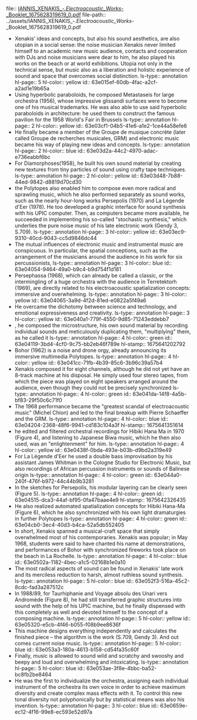 file:: [IANNIS_XENAKIS_-_.Electroacoustic_Works_-_Booklet_1675628319619_0.pdf](../assets/IANNIS_XENAKIS_-_.Electroacoustic_Works_-_Booklet_1675628319619_0.pdf)
file-path:: ../assets/IANNIS_XENAKIS_-_.Electroacoustic_Works_-_Booklet_1675628319619_0.pdf

- Xenakis' ideas and concepts, but also his sound aesthetics, are also utopian in a social sense: the noise musician Xenakis never limited himself to an academic new music audience, contacts and cooperation with DJs and noise musicians were dear to him, he also played his works on the beach or at world exhibitions. Utopia not only in the technical sense, but music also as a liberation and holistic experience of sound and space that overcomes social distinction.
  ls-type:: annotation
  hl-page:: 5
  hl-color:: yellow
  id:: 63e015ef-60db-4fac-a2cf-a2ad1e19b65a
- Using hyperbolic paraboloids, he composed Metastaseis for large orchestra (1956), whose impressive glissandi surfaces were to become one of his musical trademarks. He was also able to use said hyperbolic paraboloids in architecture: he used them to construct the famous pavilion for the 1958 World's Fair in Brussels
  ls-type:: annotation
  hl-page:: 2
  hl-color:: yellow
  id:: 63e03cf1-04b5-41e6-a1e2-1ce44a58efe6
- He finally became a member of the Groupe de musique concrète (later called Groupe de recherches musicales, GRM) and electronic music became his way of playing new ideas and concepts.
  ls-type:: annotation
  hl-page:: 2
  hl-color:: blue
  id:: 63e03d2a-44c2-4970-adac-e736eabbf6bc
- For Diamorphoses(1958), he built his own sound material by creating new textures from tiny particles of sound using crafty tape techniques.
  ls-type:: annotation
  hl-page:: 2
  hl-color:: yellow
  id:: 63e03d48-7b88-44ed-9842-d8819d70cd30
- the Polytopes also enabled him to compose even more radical and sprawling music, which he also performed separately as sound works, such as the nearly hour-long works Persepolis (1970) and La Légende d'Eer (1978). He too developed a graphic interface for sound synthesis with his UPIC computer. Then, as computers became more available, he succeeded in implementing his so-called "stochastic synthesis," which underlies the pure noise music of his late electronic work (Gendy 3, S.709).
  ls-type:: annotation
  hl-page:: 3
  hl-color:: yellow
  id:: 63e03ec9-9310-40cd-9043-cc5d9846dc44
- The mutual influences of electronic music and instrumental music are conspicuous. In particular, the spatial conceptions, such as the arrangement of the musicians around the audience in his work for six percussionists,
  ls-type:: annotation
  hl-page:: 3
  hl-color:: blue
  id:: 63e04054-9464-49a0-b9c4-b9d754f1d181
- Persephassa (1968), which can already be called a classic, or the intermingling of a huge orchestra with the audience in Terretektorh (1969), are directly related to his electroacoustic spatialization concepts: immersive and overwhelming.
  ls-type:: annotation
  hl-page:: 3
  hl-color:: yellow
  id:: 63e04065-3a9d-4f2d-81ed-e0822a5f49a6
- He overcame the dichotomy between science and technology, and emotional expressiveness and creativity.
  ls-type:: annotation
  hl-page:: 3
  hl-color:: yellow
  id:: 63e040a1-779f-4550-9d85-71243eddebb7
- , he composed the microstructure, his own sound material by recording individual sounds and meticulously duplicating them, "multiplying" them, as he called it
  ls-type:: annotation
  hl-page:: 4
  hl-color:: green
  id:: 63e04119-3bd4-4cf0-9c75-bb2eb46f789e
  hl-stamp:: 1675641202792
- Bohor (1962) is a noise and drone orgy, already announcing its immersive multimedia Polytopes.
  ls-type:: annotation
  hl-page:: 4
  hl-color:: yellow
  id:: 63e041cc-71fb-4b39-85c6-3b96c39a57b4
- Xenakis composed it for eight channels, although he did not yet have an 8-track machine at his disposal. He simply used four stereo tapes, from which the piece was played on eight speakers arranged around the audience, even though they could not be precisely synchronized
  ls-type:: annotation
  hl-page:: 4
  hl-color:: green
  id:: 63e041da-14f8-4a5b-bf83-29f50c6c71f0
- The 1968 performance became the "greatest scandal of electroacoustic music" (Michel Chion) and led to the final breakup with Pierre Schaeffer and the GRM.
  ls-type:: annotation
  hl-page:: 4
  hl-color:: blue
  id:: 63e04204-2368-48f6-9941-cd183c104a3f
  hl-stamp:: 1675641351614
- he edited and filtered orchestral recordings for Hibiki Hana Ma in 1970 (Figure 4), and listening to Japanese Biwa music, which he then also used, was an "enlightenment" for him.
  ls-type:: annotation
  hl-page:: 4
  hl-color:: yellow
  id:: 63e0438f-0bda-493e-b03b-d9bd2a319e49
- For La Légende d'Eer he used a double bass improvisation by his assistant James Whitman in the Cologne Studio for Electronic Music, but also recordings of African percussion instruments or sounds of Balinese origin
  ls-type:: annotation
  hl-page:: 4
  hl-color:: green
  id:: 63e044a0-240f-476f-b972-44c44b9b3281
- In the sketches for Persepolis, his modular layering can be clearly seen (Figure 5).
  ls-type:: annotation
  hl-page:: 4
  hl-color:: green
  id:: 63e04515-dca3-44af-bf95-0fa47baae4e9
  hl-stamp:: 1675642326435
- He also realized automated spatialization concepts for Hibiki Hana-Ma (Figure 6), which he also synchronized with his own light dramaturgies in further Polytopes
  ls-type:: annotation
  hl-page:: 4
  hl-color:: green
  id:: 63e04cb0-3ec4-40d3-b4ca-52a5db552405
- In short, Xenakis spanned a musical-craft space that simply overwhelmed most of his contemporaries. Xenakis was popular; in May 1968, students were said to have chanted his name at demonstrations, and performances of Bohor with synchronized fireworks took place on the beach in La Rochelle. 
  ls-type:: annotation
  hl-page:: 4
  hl-color:: blue
  id:: 63e0502a-1182-4bec-a1c5-02168b1e0a10
- The most radical aspects of sound can be found in Xenakis' late work and its merciless reduction to harsh, almost ruthless sound synthesis.
  ls-type:: annotation
  hl-page:: 5
  hl-color:: blue
  id:: 63e052f3-516a-45c2-8cdc-fad3a287512c
- In 1988/89, for Taurhiphanie and Voyage absolu des Unari vers Andromède (Figure 8), he had still transferred graphic structures into sound with the help of his UPIC machine, but he finally dispensed with this completely as well and devoted himself to the concept of a composing machine.
  ls-type:: annotation
  hl-page:: 5
  hl-color:: yellow
  id:: 63e05320-e5cb-4f46-b055-f08b9ee8636f
- This machine designs everything independently and calculates the finished piece – the algorithm is the work (S.709, Gendy 3). And out comes current noise music. 
  ls-type:: annotation
  hl-page:: 5
  hl-color:: blue
  id:: 63e053a3-180a-4613-b158-cd54fa35c60f
- Finally, music is allowed to sound wild and scratchy and swooshy and beepy and loud and overwhelming and intoxicating.
  ls-type:: annotation
  hl-page:: 5
  hl-color:: blue
  id:: 63e053ae-3f8e-4bbc-ba52-bc8fb2be8464
- He was the first to individualize the orchestra, assigning each individual instrument of the orchestra its own voice in order to achieve maximum diversity and create complex mass effects with it. To control this new tonal diversity not polyphonically but by statistical means was also his invention.
  ls-type:: annotation
  hl-page:: 3
  hl-color:: blue
  id:: 63e0659e-ec12-4f16-99e8-ec593e52d97a